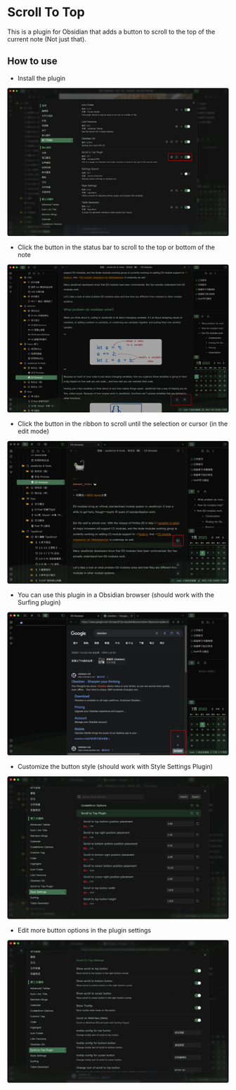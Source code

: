 # Scroll To Top

This is a plugin for Obsidian that adds a button to scroll to the top of the current note (Not just that).

## How to use

-  Install the plugin

![Install](./assets/image.rbytrvrif9c.png)

- Click the button in the status bar to scroll to the top or bottom of the note

![Scroll to top](./assets/image.52t5j8rrigg0.png)

- Click the button in the ribbon to scroll until the selection or cursor (in the edit mode)

![Scroll to Cursor](./assets/image.ku7p6hzfg1c.webp)

- You can use this plugin in a Obsidian browser (should work with the Surfing plugin)

![Browser](./assets/image.768ldvty9lw0.webp)

- Customize the button style (should work with Style Settings Plugin)

![Customize](./assets/image.1shejki8q4rk.webp)

- Edit more button options in the plugin settings

![Settings](./assets/image.16rzrrt2tl5s.webp)
